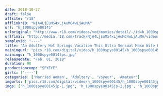 ```yaml
---
date: 2018-10-27
draft: false
affsite: "r18"
afflinkr18: "NjA4LjEuMS4xLjAuMC4wLjAuMA"
url: "h_1000spye00145"
urloriginal: "http://www.r18.com/videos/vod/movies/detail/-/id=h_1000spye00145"
urlfinal: "http://media.r18.com/track/NjA4LjEuMS4xLjAuMC4wLjAuMA/videos/vod/movies/detail/-/id=h_1000spye00145"
samplevid: "----"
title: "An Adultery Hot Springs Vacation This Ultra Sensual Maso Wife Will Start To Moan And Scream The Instant You Insert Your Cock Into Her"
mainimgurl: "pics.r18.com/digital/video/h_1000spye00145/h_1000spye00145ps.jpg"
mainimgs: "h_1000spye00145ps.jpg"
releasedate: "Feb. 01, 2018"
duration: 90
productioncomp: "SPYEYE"
girls: ['----']
categories: ['Married Woman', 'Adultery', 'Voyeur', 'Amateur']
imgurls: ['pics.r18.com/digital/video/h_1000spye00145/h_1000spye00145jp-1.jpg', 'pics.r18.com/digital/video/h_1000spye00145/h_1000spye00145jp-2.jpg', 'pics.r18.com/digital/video/h_1000spye00145/h_1000spye00145jp-3.jpg', 'pics.r18.com/digital/video/h_1000spye00145/h_1000spye00145jp-4.jpg', 'pics.r18.com/digital/video/h_1000spye00145/h_1000spye00145jp-5.jpg', 'pics.r18.com/digital/video/h_1000spye00145/h_1000spye00145jp-6.jpg', 'pics.r18.com/digital/video/h_1000spye00145/h_1000spye00145jp-7.jpg', 'pics.r18.com/digital/video/h_1000spye00145/h_1000spye00145jp-8.jpg', 'pics.r18.com/digital/video/h_1000spye00145/h_1000spye00145jp-9.jpg', 'pics.r18.com/digital/video/h_1000spye00145/h_1000spye00145jp-10.jpg', 'pics.r18.com/digital/video/h_1000spye00145/h_1000spye00145jp-11.jpg', 'pics.r18.com/digital/video/h_1000spye00145/h_1000spye00145jp-12.jpg', 'pics.r18.com/digital/video/h_1000spye00145/h_1000spye00145jp-13.jpg', 'pics.r18.com/digital/video/h_1000spye00145/h_1000spye00145jp-14.jpg', 'pics.r18.com/digital/video/h_1000spye00145/h_1000spye00145jp-15.jpg', 'pics.r18.com/digital/video/h_1000spye00145/h_1000spye00145jp-16.jpg', 'pics.r18.com/digital/video/h_1000spye00145/h_1000spye00145jp-17.jpg', 'pics.r18.com/digital/video/h_1000spye00145/h_1000spye00145jp-18.jpg', 'pics.r18.com/digital/video/h_1000spye00145/h_1000spye00145jp-19.jpg', 'pics.r18.com/digital/video/h_1000spye00145/h_1000spye00145jp-20.jpg']
imgs: ['h_1000spye00145jp-1.jpg', 'h_1000spye00145jp-2.jpg', 'h_1000spye00145jp-3.jpg', 'h_1000spye00145jp-4.jpg', 'h_1000spye00145jp-5.jpg', 'h_1000spye00145jp-6.jpg', 'h_1000spye00145jp-7.jpg', 'h_1000spye00145jp-8.jpg', 'h_1000spye00145jp-9.jpg', 'h_1000spye00145jp-10.jpg', 'h_1000spye00145jp-11.jpg', 'h_1000spye00145jp-12.jpg', 'h_1000spye00145jp-13.jpg', 'h_1000spye00145jp-14.jpg', 'h_1000spye00145jp-15.jpg', 'h_1000spye00145jp-16.jpg', 'h_1000spye00145jp-17.jpg', 'h_1000spye00145jp-18.jpg', 'h_1000spye00145jp-19.jpg', 'h_1000spye00145jp-20.jpg']
---
```

